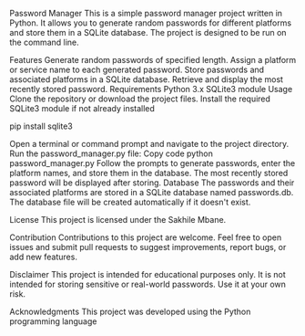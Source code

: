 Password Manager
This is a simple password manager project written in Python. It allows you to generate random passwords for different platforms and store them in a SQLite database. The project is designed to be run on the command line.

Features
Generate random passwords of specified length.
Assign a platform or service name to each generated password.
Store passwords and associated platforms in a SQLite database.
Retrieve and display the most recently stored password.
Requirements
Python 3.x
SQLite3 module
Usage
Clone the repository or download the project files.
Install the required SQLite3 module if not already installed

pip install sqlite3

Open a terminal or command prompt and navigate to the project directory.
Run the password_manager.py file:
Copy code
python password_manager.py
Follow the prompts to generate passwords, enter the platform names, and store them in the database.
The most recently stored password will be displayed after storing.
Database
The passwords and their associated platforms are stored in a SQLite database named passwords.db. The database file will be created automatically if it doesn't exist.

License
This project is licensed under the Sakhile Mbane.

Contribution
Contributions to this project are welcome. Feel free to open issues and submit pull requests to suggest improvements, report bugs, or add new features.

Disclaimer
This project is intended for educational purposes only. It is not intended for storing sensitive or real-world passwords. Use it at your own risk.

Acknowledgments
This project was developed using the Python programming language





